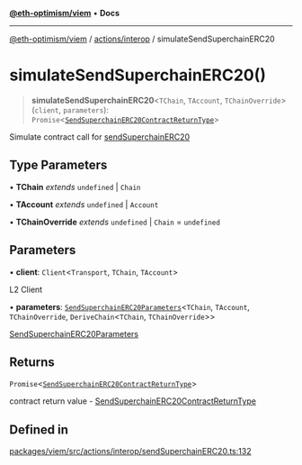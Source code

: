 [**@eth-optimism/viem**](../../../README.md) • **Docs**

***

[@eth-optimism/viem](../../../README.md) / [actions/interop](../README.md) / simulateSendSuperchainERC20

# simulateSendSuperchainERC20()

> **simulateSendSuperchainERC20**\<`TChain`, `TAccount`, `TChainOverride`\>(`client`, `parameters`): `Promise`\<[`SendSuperchainERC20ContractReturnType`](../type-aliases/SendSuperchainERC20ContractReturnType.md)\>

Simulate contract call for [sendSuperchainERC20](sendSuperchainERC20.md)

## Type Parameters

• **TChain** *extends* `undefined` \| `Chain`

• **TAccount** *extends* `undefined` \| `Account`

• **TChainOverride** *extends* `undefined` \| `Chain` = `undefined`

## Parameters

• **client**: `Client`\<`Transport`, `TChain`, `TAccount`\>

L2 Client

• **parameters**: [`SendSuperchainERC20Parameters`](../type-aliases/SendSuperchainERC20Parameters.md)\<`TChain`, `TAccount`, `TChainOverride`, `DeriveChain`\<`TChain`, `TChainOverride`\>\>

[SendSuperchainERC20Parameters](../type-aliases/SendSuperchainERC20Parameters.md)

## Returns

`Promise`\<[`SendSuperchainERC20ContractReturnType`](../type-aliases/SendSuperchainERC20ContractReturnType.md)\>

contract return value - [SendSuperchainERC20ContractReturnType](../type-aliases/SendSuperchainERC20ContractReturnType.md)

## Defined in

[packages/viem/src/actions/interop/sendSuperchainERC20.ts:132](https://github.com/ethereum-optimism/ecosystem/blob/9a896f86e34c9a727d55fa4358d5403a7c25770a/packages/viem/src/actions/interop/sendSuperchainERC20.ts#L132)
